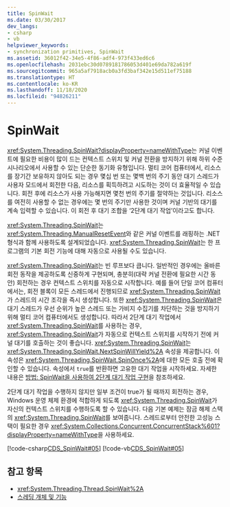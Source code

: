 ```yaml
---
title: SpinWait
ms.date: 03/30/2017
dev_langs:
- csharp
- vb
helpviewer_keywords:
- synchronization primitives, SpinWait
ms.assetid: 36012f42-34e5-4f86-adf4-973f433ed6c6
ms.openlocfilehash: 2031ebc30d0789181786053d401e69da782a619f
ms.sourcegitcommit: 965a5af7918acb0a3fd3baf342e15d511ef75188
ms.translationtype: HT
ms.contentlocale: ko-KR
ms.lasthandoff: 11/18/2020
ms.locfileid: "94826211"
---
```

# <a name="spinwait"></a>SpinWait

<xref:System.Threading.SpinWait?displayProperty=nameWithType>는 커널 이벤트에 필요한 비용이 많이 드는 컨텍스트 스위치 및 커널 전환을 방지하기 위해 하위 수준 시나리오에서 사용할 수 있는 단순한 동기화 유형입니다. 멀티 코어 컴퓨터에서, 리소스를 장기간 보유하지 않아도 되는 경우 몇십 번 또는 몇백 번의 주기 동안 대기 스레드가 사용자 모드에서 회전한 다음, 리소스를 획득하려고 시도하는 것이 더 효율적일 수 있습니다. 회전 후에 리소스가 사용 가능해지면 몇천 번의 주기를 절약하는 것입니다. 리소스를 여전히 사용할 수 없는 경우에는 몇 번의 주기만 사용한 것이며 커널 기반의 대기를 계속 입력할 수 있습니다. 이 회전 후 대기 조합을 ‘2단계 대기 작업’이라고도 합니다.   
  
 <xref:System.Threading.SpinWait>는 <xref:System.Threading.ManualResetEvent>와 같은 커널 이벤트를 래핑하는 .NET 형식과 함께 사용하도록 설계되었습니다. <xref:System.Threading.SpinWait>는 한 프로그램의 기본 회전 기능에 대해 자동으로 사용될 수도 있습니다.  
  
 <xref:System.Threading.SpinWait>는 빈 루프보다 큽니다. 일반적인 경우에는 올바른 회전 동작을 제공하도록 신중하게 구현되며, 충분히(대략 커널 전환에 필요한 시간 동안) 회전하는 경우 컨텍스트 스위치를 자동으로 시작합니다. 예를 들어 단일 코어 컴퓨터에서는, 회전 블록이 모든 스레드에서 진행되므로 <xref:System.Threading.SpinWait>가 스레드의 시간 조각을 즉시 생성합니다. 또한 <xref:System.Threading.SpinWait>은 대기 스레드가 우선 순위가 높은 스레드 또는 가비지 수집기를 차단하는 것을 방지하기 위해 멀티 코어 컴퓨터에서도 생성합니다. 따라서 2단계 대기 작업에서 <xref:System.Threading.SpinWait>를 사용하는 경우, <xref:System.Threading.SpinWait>가 자동으로 컨텍스트 스위치를 시작하기 전에 커널 대기를 호출하는 것이 좋습니다. <xref:System.Threading.SpinWait>는 <xref:System.Threading.SpinWait.NextSpinWillYield%2A> 속성을 제공합니다. 이 속성은 <xref:System.Threading.SpinWait.SpinOnce%2A>에 대한 모든 호출 전에 확인할 수 있습니다. 속성에서 `true`를 반환하면 고유한 대기 작업을 시작하세요. 자세한 내용은 [방법: SpinWait을 사용하여 2단계 대기 작업 구현](how-to-use-spinwait-to-implement-a-two-phase-wait-operation.md)을 참조하세요.  
  
 2단계 대기 작업을 수행하지 않지만 일부 조건이 true가 될 때까지 회전하는 경우, Windows 운영 체제 환경에 적합하게 되도록 <xref:System.Threading.SpinWait>가 자신의 컨텍스트 스위치를 수행하도록 할 수 있습니다. 다음 기본 예제는 잠금 해제 스택의 <xref:System.Threading.SpinWait>를 보여줍니다. 스레드로부터 안전한 고성능 스택이 필요한 경우 <xref:System.Collections.Concurrent.ConcurrentStack%601?displayProperty=nameWithType>을 사용하세요.  
  
 [!code-csharp[CDS_SpinWait#05](../../../samples/snippets/csharp/VS_Snippets_Misc/cds_spinwait/cs/spinwait.cs#05)]
 [!code-vb[CDS_SpinWait#05](../../../samples/snippets/visualbasic/VS_Snippets_Misc/cds_spinwait/vb/cds_spinwait1.vb#05)]  
  
## <a name="see-also"></a>참고 항목

- <xref:System.Threading.Thread.SpinWait%2A>
- [스레딩 개체 및 기능](threading-objects-and-features.md)
